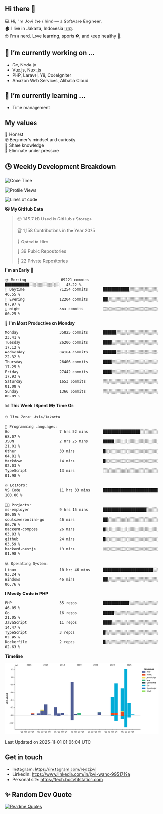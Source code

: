 ## Hi there 👋
💻 Hi, I'm Jovi (he / him) — a Software Engineer.\
🏠 I live in Jakarta, Indonesia 🇮🇩.\
🤓 I'm a nerd. Love learning, sports ⚽️, and keep healthy 🧘.

## 🔭 I’m currently working on ...
- Go, Node.js
- Vue.js, Nuxt.js
- PHP, Laravel, Yii, CodeIgniter
- Amazon Web Services, Alibaba Cloud

## 🌱 I’m currently learning ...
- Time management

## My values
💖 Honest\
🤓 Beginner's mindset and curiosity\
🙌 Share knowledge\
🧘 Eliminate under pressure

## 🕒 Weekly Development Breakdown
<!--START_SECTION:waka-->
![Code Time](http://img.shields.io/badge/Code%20Time-5%2C897%20hrs%2023%20mins-blue)

![Profile Views](http://img.shields.io/badge/Profile%20Views-5-blue)

![Lines of code](https://img.shields.io/badge/From%20Hello%20World%20I%27ve%20Written-53.8%20million%20lines%20of%20code-blue)

**🐱 My GitHub Data** 

> 📦 145.7 kB Used in GitHub's Storage 
 > 
> 🏆 1,158 Contributions in the Year 2025
 > 
> 💼 Opted to Hire
 > 
> 📜 39 Public Repositories 
 > 
> 🔑 22 Private Repositories 
 > 
**I'm an Early 🐤** 

```text
🌞 Morning                69221 commits       ███████████░░░░░░░░░░░░░░   45.22 % 
🌆 Daytime                71254 commits       ████████████░░░░░░░░░░░░░   46.55 % 
🌃 Evening                12204 commits       ██░░░░░░░░░░░░░░░░░░░░░░░   07.97 % 
🌙 Night                  383 commits         ░░░░░░░░░░░░░░░░░░░░░░░░░   00.25 % 
```
📅 **I'm Most Productive on Monday** 

```text
Monday                   35825 commits       ██████░░░░░░░░░░░░░░░░░░░   23.41 % 
Tuesday                  26206 commits       ████░░░░░░░░░░░░░░░░░░░░░   17.12 % 
Wednesday                34164 commits       ██████░░░░░░░░░░░░░░░░░░░   22.32 % 
Thursday                 26406 commits       ████░░░░░░░░░░░░░░░░░░░░░   17.25 % 
Friday                   27442 commits       ████░░░░░░░░░░░░░░░░░░░░░   17.93 % 
Saturday                 1653 commits        ░░░░░░░░░░░░░░░░░░░░░░░░░   01.08 % 
Sunday                   1366 commits        ░░░░░░░░░░░░░░░░░░░░░░░░░   00.89 % 
```


📊 **This Week I Spent My Time On** 

```text
🕑︎ Time Zone: Asia/Jakarta

💬 Programming Languages: 
Go                       7 hrs 52 mins       █████████████████░░░░░░░░   68.07 % 
JSON                     2 hrs 25 mins       █████░░░░░░░░░░░░░░░░░░░░   21.01 % 
Other                    33 mins             █░░░░░░░░░░░░░░░░░░░░░░░░   04.81 % 
Markdown                 14 mins             █░░░░░░░░░░░░░░░░░░░░░░░░   02.03 % 
TypeScript               13 mins             ░░░░░░░░░░░░░░░░░░░░░░░░░   01.98 % 

🔥 Editors: 
VS Code                  11 hrs 33 mins      █████████████████████████   100.00 % 

🐱‍💻 Projects: 
ms-employer              9 hrs 15 mins       ████████████████████░░░░░   80.05 % 
soulsaveronline-go       46 mins             ██░░░░░░░░░░░░░░░░░░░░░░░   06.76 % 
backend-compose          26 mins             █░░░░░░░░░░░░░░░░░░░░░░░░   03.83 % 
github                   24 mins             █░░░░░░░░░░░░░░░░░░░░░░░░   03.59 % 
backend-nestjs           13 mins             ░░░░░░░░░░░░░░░░░░░░░░░░░   01.98 % 

💻 Operating System: 
Linux                    10 hrs 46 mins      ███████████████████████░░   93.24 % 
Windows                  46 mins             ██░░░░░░░░░░░░░░░░░░░░░░░   06.76 % 
```

**I Mostly Code in PHP** 

```text
PHP                      35 repos            ████████████░░░░░░░░░░░░░   46.05 % 
Go                       16 repos            █████░░░░░░░░░░░░░░░░░░░░   21.05 % 
JavaScript               11 repos            ████░░░░░░░░░░░░░░░░░░░░░   14.47 % 
TypeScript               3 repos             █░░░░░░░░░░░░░░░░░░░░░░░░   03.95 % 
Dockerfile               2 repos             █░░░░░░░░░░░░░░░░░░░░░░░░   02.63 % 
```



**Timeline**

![Lines of Code chart](https://raw.githubusercontent.com/redzjovi/redzjovi/master/assets/bar_graph.png)


 Last Updated on 2025-11-01 01:06:04 UTC
<!--END_SECTION:waka-->

## Get in touch
- Instagram: https://instagram.com/redzjovi
- LinkedIn: https://www.linkedin.com/in/jovi-wang-9951719a
- Personal site: https://tech.bodyfitstation.com

## ✨ Random Dev Quote
[![Readme Quotes](https://quotes-github-readme.vercel.app/api?type=horizontal&border=true)](https://github.com/piyushsuthar/github-readme-quotes)

